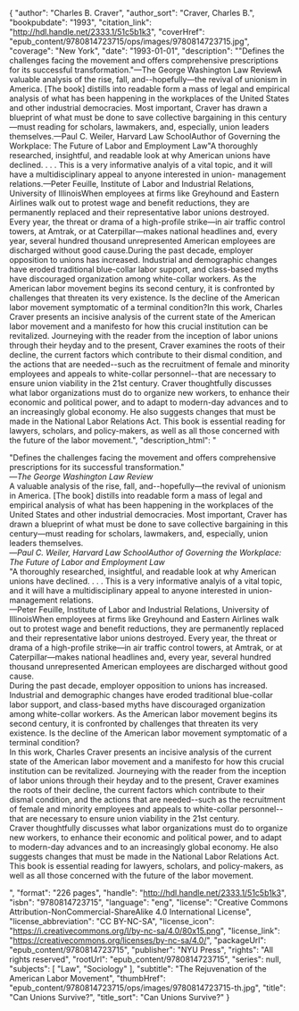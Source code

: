 {
  "author": "Charles B. Craver",
  "author_sort": "Craver, Charles B.",
  "bookpubdate": "1993",
  "citation_link": "http://hdl.handle.net/2333.1/51c5b1k3",
  "coverHref": "epub_content/9780814723715/ops/images/9780814723715.jpg",
  "coverage": "New York",
  "date": "1993-01-01",
  "description": "\"Defines the challenges facing the movement and offers comprehensive prescriptions for its successful transformation.\"—The George Washington Law ReviewA valuable analysis of the rise, fall, and--hopefully—the revival of unionism in America.  [The book] distills into readable form a mass of legal and empirical analysis of what has been happening in the workplaces of the United States and other industrial democracies.  Most important, Craver has drawn a blueprint of what must be done to save collective bargaining in this century—must reading for scholars, lawmakers, and, especially, union leaders themselves.—Paul C. Weiler, Harvard Law SchoolAuthor of Governing the Workplace:  The Future of Labor and  Employment Law\"A thoroughly researched, insightful, and readable look at why American unions have declined. . . . This is a very informative analyis of a vital topic, and it will have a multidisciplinary appeal to anyone interested in union- management relations.—Peter Feuille, Institute of Labor and Industrial Relations,  University of IllinoisWhen employees at firms like Greyhound and Eastern Airlines walk out to protest wage and benefit reductions, they are permanently replaced and their representative labor unions destroyed.  Every year, the threat or drama of a high-profile strike—in air traffic control towers, at Amtrak, or at Caterpillar—makes national headlines and, every year, several hundred thousand unrepresented American employees are discharged without good cause.During the past decade, employer opposition to unions has increased.  Industrial and demographic changes have eroded traditional blue-collar labor support, and class-based myths have discouraged organization among white-collar workers.  As the American labor movement begins its second century, it is confronted by challenges that threaten its very existence.  Is the decline of the American labor movement symptomatic of a terminal condition?In this work, Charles Craver presents an incisive analysis of the current state of the American labor movement and a manifesto for how this crucial institution can be revitalized.  Journeying with the reader from the inception of labor unions through their heyday and to the present, Craver examines the roots of their decline, the current factors which contribute to their dismal condition, and the actions that are needed--such as the recruitment of female and minority employees and appeals to white-collar personnel--that are necessary to ensure union viability in the 21st century.  Craver thoughtfully discusses what labor organizations must do to organize new workers, to enhance their economic and political power, and to adapt to modern-day advances and to an increasingly global economy.  He also suggests changes that must be made in the National Labor Relations Act.  This book is essential reading for lawyers, scholars, and policy-makers, as well as all those concerned with the future of the labor movement.",
  "description_html": "<p>\"Defines the challenges facing the movement and offers comprehensive prescriptions for its successful transformation.\"<br>—<i>The George Washington Law Review</i><br>A valuable analysis of the rise, fall, and--hopefully—the revival of unionism in America.  [The book] distills into readable form a mass of legal and empirical analysis of what has been happening in the workplaces of the United States and other industrial democracies.  Most important, Craver has drawn a blueprint of what must be done to save collective bargaining in this century—must reading for scholars, lawmakers, and, especially, union leaders themselves.<br>—<i>Paul C. Weiler, Harvard Law SchoolAuthor of Governing the Workplace:  The Future of Labor and  Employment Law</i><br>\"A thoroughly researched, insightful, and readable look at why American unions have declined. . . . This is a very informative analyis of a vital topic, and it will have a multidisciplinary appeal to anyone interested in union- management relations.<br>—Peter Feuille, Institute of Labor and Industrial Relations,  University of IllinoisWhen employees at firms like Greyhound and Eastern Airlines walk out to protest wage and benefit reductions, they are permanently replaced and their representative labor unions destroyed.  Every year, the threat or drama of a high-profile strike—in air traffic control towers, at Amtrak, or at Caterpillar—makes national headlines and, every year, several hundred thousand unrepresented American employees are discharged without good cause.<br>During the past decade, employer opposition to unions has increased.  Industrial and demographic changes have eroded traditional blue-collar labor support, and class-based myths have discouraged organization among white-collar workers.  As the American labor movement begins its second century, it is confronted by challenges that threaten its very existence.  Is the decline of the American labor movement symptomatic of a terminal condition?<br>In this work, Charles Craver presents an incisive analysis of the current state of the American labor movement and a manifesto for how this crucial institution can be revitalized.  Journeying with the reader from the inception of labor unions through their heyday and to the present, Craver examines the roots of their decline, the current factors which contribute to their dismal condition, and the actions that are needed--such as the recruitment of female and minority employees and appeals to white-collar personnel--that are necessary to ensure union viability in the 21st century.<br>  Craver thoughtfully discusses what labor organizations must do to organize new workers, to enhance their economic and political power, and to adapt to modern-day advances and to an increasingly global economy.  He also suggests changes that must be made in the National Labor Relations Act.  This book is essential reading for lawyers, scholars, and policy-makers, as well as all those concerned with the future of the labor movement.</p>",
  "format": "226 pages",
  "handle": "http://hdl.handle.net/2333.1/51c5b1k3",
  "isbn": "9780814723715",
  "language": "eng",
  "license": "Creative Commons Attribution-NonCommercial-ShareAlike 4.0 International License",
  "license_abbreviation": "CC BY-NC-SA",
  "license_icon": "https://i.creativecommons.org/l/by-nc-sa/4.0/80x15.png",
  "license_link": "https://creativecommons.org/licenses/by-nc-sa/4.0/",
  "packageUrl": "epub_content/9780814723715",
  "publisher": "NYU Press",
  "rights": "All rights reserved",
  "rootUrl": "epub_content/9780814723715",
  "series": null,
  "subjects": [
    "Law",
    "Sociology"
  ],
  "subtitle": "The Rejuvenation of the American Labor Movement",
  "thumbHref": "epub_content/9780814723715/ops/images/9780814723715-th.jpg",
  "title": "Can Unions Survive?",
  "title_sort": "Can Unions Survive?"
}
